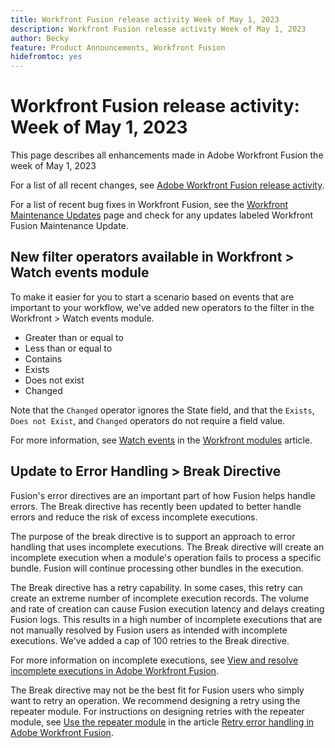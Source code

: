 ```yaml
---
title: Workfront Fusion release activity Week of May 1, 2023
description: Workfront Fusion release activity Week of May 1, 2023
author: Becky
feature: Product Announcements, Workfront Fusion
hidefromtoc: yes
---
```

# Workfront Fusion release activity: Week of  May 1, 2023

This page describes all enhancements made in Adobe Workfront Fusion the week of  May 1, 2023

For a list of all recent changes, see [Adobe Workfront Fusion release activity](../../../product-announcements/product-releases/fusion-release-activity/fusion-release-activity.md).

For a list of recent bug fixes in Workfront Fusion, see the [Workfront Maintenance Updates](https://experienceleague.adobe.com/docs/workfront-known-issues/releases/current-updates.html) page and check for any updates labeled Workfront Fusion Maintenance Update.

## New filter operators available in Workfront > Watch events module

To make it easier for you to start a scenario based on events that are important to your workflow, we've added new operators to the filter in the Workfront > Watch events module.

* Greater than or equal to
* Less than or equal to
* Contains
* Exists
* Does not exist
* Changed

Note that the `Changed` operator ignores the State field, and that the `Exists`, `Does not Exist`, and `Changed` operators do not require a field value.

For more information, see [Watch events](/help/quicksilver/workfront-fusion/apps-and-their-modules/workfront-modules.md#watch-events) in the [Workfront modules](/help/quicksilver/workfront-fusion/apps-and-their-modules/workfront-modules.md) article.

<!--

## Locate and manage locked scenarios

In some cases, a scenario might be temporarily locked by the [!DNL Workfront Fusion] engineering team because the scenario is causing performance or other issues. Now, you can tell which scenario is locked, and unlock it from inside Fusion. 

Previously, there was no visual indication of locked scenarios, and no way for users to unlock them.

>[!IMPORTANT]
>
>Unlocking a scenario manually can cause errors in a scenario's executions. Scenarios will be automatically unlocked 2-4 hours from the time it was locked.

For more information, see [View and manage locked scenarios in Adobe Workfront Fusion](help\quicksilver\workfront-fusion\scenarios\view-and-manage-locked-scenarios.md).

-->

## Update to Error Handling > Break Directive   

Fusion's error directives are an important part of how Fusion helps handle errors. The Break directive has recently been updated to better handle errors and reduce the risk of excess incomplete executions. 

The purpose of the break directive is to support an approach to error handling that uses incomplete executions. The Break directive will create an incomplete execution when a module's operation fails to process a specific bundle. Fusion will continue processing other bundles in the execution. 

The Break directive has a retry capability. In some cases, this retry can create an extreme number of incomplete execution records. The volume and rate of creation can cause Fusion execution latency and delays creating Fusion logs. This results in a high number of incomplete executions that are not manually resolved by Fusion users as intended with incomplete executions. We've added a cap of 100 retries to the Break directive. 

 For more information on incomplete executions, see [View and resolve incomplete executions in Adobe Workfront Fusion](help/quicksilver/workfront-fusion/scenarios/view-and-resolve-incomplete-executions.md).

The Break directive may not be the best fit for Fusion users who simply want to retry an operation. We recommend designing a retry using the repeater module. For instructions on designing retries with the repeater module, see [Use the repeater module](help/quicksilver/workfront-fusion/errors/retry.md#use-the-repeater-module) in the article [Retry error handling in Adobe Workfront Fusion](help/quicksilver/workfront-fusion/errors/retry.md).
